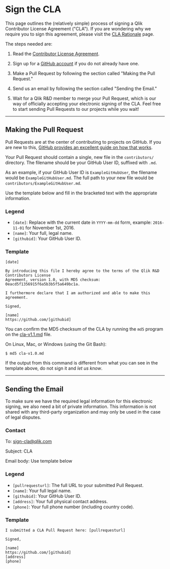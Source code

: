 Sign the CLA
=============

This page outlines the (relatively simple) process of signing a Qlik Contributor License Agreement ("CLA"). If you are wondering why we require you to sign this agreement, please visit the [CLA Rationale](cla-rationale.md) page.

The steps needed are:

1. Read the [Contributor License Agreement](cla-v1.1.md).

2. Sign up for a [GitHub account](https://github.com/join) if you do not already have one.

3. Make a Pull Request by following the section called "Making the Pull Request."

4. Send us an email by following the section called "Sending the Email."

5. Wait for a Qlik R&D member to merge your Pull Request, which is our way of officially accepting your electronic signing of the CLA. Feel free to start sending Pull Requests to our projects while you wait!


---

Making the Pull Request
-----------------------

Pull Requests are at the center of contributing to projects on GitHub. If you are new to this, [GitHub provides an excellent guide on how that works](https://help.github.com/articles/using-pull-requests).

Your Pull Request should contain a single, new file in the `contributors/` directory. The filename should be your GitHub User ID, suffixed with `.md`.

As an example, if your GitHub User ID is `ExampleGitHubUser`, the filename would be `ExampleGitHubUser.md`. The full path to your new file would be `contributors/ExampleGitHubUser.md`.

Use the template below and fill in the bracketed text with the appropriate information.

### Legend

* `[date]`: Replace with the current date in `YYYY-mm-dd` form, example: `2016-11-01` for November 1st, 2016.
* `[name]`: Your full, legal name.
* `[githubid]`: Your GitHub User ID.

### Template

```
[date]

By introducing this file I hereby agree to the terms of the Qlik R&D Contributors License
Agreement, version 1.0, with MD5 checksum: 0eacd5f1356915f6a5b3b5f5a649bc1a.

I furthermore declare that I am authorized and able to make this agreement.

Signed,

[name]
https://github.com/[githubid]
```

You can confirm the MD5 checksum of the CLA by running the `md5` program on the [cla-v1.1.md](cla-v1.1.md) file.

On Linux, Mac, or Windows (using the Git Bash):

```
$ md5 cla-v1.0.md
```

If the output from this command is different from what you can see in the template above, do not sign it and *let us know*.


* * * * * * * * * * * * * * * * * * * * * * * * * * * * * * * *

Sending the Email
-----------------

To make sure we have the required legal information for this electronic signing, we also need a bit of private information. This information is not shared with any third-party organization and may only be used in the case of legal disputes.

### Contact

To: [sign-cla@qlik.com](mailto:sign-cla@qlik.com)

Subject: CLA

Email body: Use template below

### Legend

* `[pullrequesturl]`: The full URL to your submitted Pull Request.
* `[name]`: Your full legal name.
* `[githubid]`: Your GitHub User ID.
* `[address]`: Your full physical contact address.
* `[phone]`: Your full phone number (including country code).

### Template

```
I submitted a CLA Pull Request here: [pullrequesturl]

Signed,

[name]
https://github.com/[githubid]
[address]
[phone]
```
